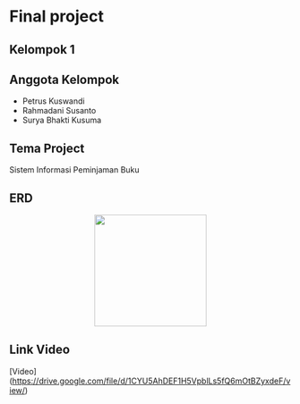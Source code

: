 # Final project
## Kelompok 1
## Anggota Kelompok
- Petrus Kuswandi
- Rahmadani Susanto
- Surya Bhakti Kusuma
## Tema Project
Sistem Informasi Peminjaman Buku
## ERD
<div align="center">
  <img height="200" src="https://gitlab.com/petruskuswandi1/perpustakaan/-/raw/final/ERD-Diagram.jpg"  />
</div>

## Link Video
[Video] (https://drive.google.com/file/d/1CYU5AhDEF1H5VpblLs5fQ6mOtBZyxdeF/view/)
